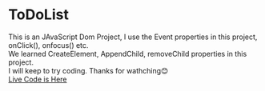 # ToDoList
This is an JAvaScript Dom Project, I use the Event properties in this project, <br>
onClick(), onfocus() etc. <br>
We learned CreateElement, AppendChild, removeChild properties in this project. <br>
I will keep to try coding. 
Thanks for wathching😊<br>
[Live Code is Here](https://to-do-list-mby.vercel.app/)
